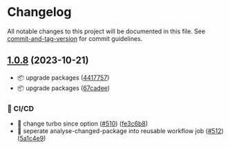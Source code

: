 # Changelog

All notable changes to this project will be documented in this file. See [commit-and-tag-version](https://github.com/absolute-version/commit-and-tag-version) for commit guidelines.

## [1.0.8](https://github.com/demokratie-live/democracy-development/compare/qr-code-handler@v1.0.2...qr-code-handler@v1.0.8) (2023-10-21)


* 📦️ upgrade packages ([4417757](https://github.com/demokratie-live/democracy-development/commit/44177570f62fc3137d3c36667ced3e8f8ed4c44b))
* 📦️ upgrade packages ([67cadee](https://github.com/demokratie-live/democracy-development/commit/67cadee28b9b978b3e6662614fcae09bf1f0d8d4))


### 👷 CI/CD

* 👷 change turbo since option ([#510](https://github.com/demokratie-live/democracy-development/issues/510)) ([fe3c6b8](https://github.com/demokratie-live/democracy-development/commit/fe3c6b88733e4af2ff02493173279c2c44a56a8a))
* 👷 seperate analyse-changed-package into reusable workflow job ([#512](https://github.com/demokratie-live/democracy-development/issues/512)) ([5a1c4e9](https://github.com/demokratie-live/democracy-development/commit/5a1c4e99624107a7369862a44736874f62bb3cae))
